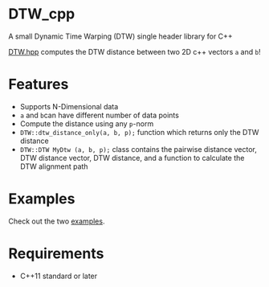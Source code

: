# DTW_cpp
A small Dynamic Time Warping (DTW) single header library for C++


[DTW.hpp](https://github.com/cjekel/DTW_cpp/blob/master/include/DTW.hpp) computes the DTW distance between two 2D c++ vectors ```a``` and ```b```!

# Features

- Supports N-Dimensional data
- ```a``` and ```b```can have different number of data points
- Compute the distance using any ```p```-norm
- ```DTW::dtw_distance_only(a, b, p);``` function which returns only the DTW distance
- ```DTW::DTW MyDtw (a, b, p);``` class contains the pairwise distance vector, DTW distance vector, DTW distance, and a function to calculate the DTW alignment path

# Examples

Check out the two [examples](https://github.com/cjekel/DTW_cpp/tree/master/examples).

# Requirements

- C++11 standard or later